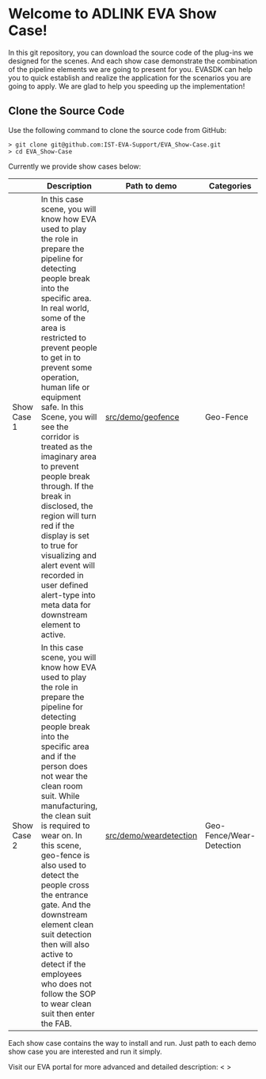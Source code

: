 # Welcome to ADLINK EVA Show Case!

In this git repository, you can download the source code of the plug-ins we designed for the scenes. And each show case demonstrate the combination of  the pipeline elements we are going to present for you. EVASDK can help you to quick establish and realize the application for the scenarios you are going to apply. We are glad to help you speeding up the implementation!

## Clone the Source Code

Use the following command to clone the source code from GitHub:

```
> git clone git@github.com:IST-EVA-Support/EVA_Show-Case.git
> cd EVA_Show-Case
```

Currently we provide show cases below:

|             | Description                                                  | Path to demo                                     | Categories               |
| ----------- | ------------------------------------------------------------ | ------------------------------------------------ | ------------------------ |
| Show Case 1 | In this case scene, you will know how EVA used to play the role in prepare the pipeline for detecting people break into the specific area. In real world, some of the area is restricted to prevent people to get in to prevent some operation, human life or equipment safe. In this Scene, you will see the corridor is treated as the imaginary area to prevent people break through. If the break in disclosed, the region will turn red if the display is set to true for visualizing and alert event will recorded in user defined alert-type into meta data for downstream element to active. | [src/demo/geofence](src/demo/geofence)           | Geo-Fence                |
| Show Case 2 | In this case scene, you will know how EVA used to play the role in prepare the pipeline for detecting people break into the specific area and if the person does not wear the clean room suit. While manufacturing, the clean suit is required to wear on. In this scene, geo-fence is also used to detect the people cross the entrance gate. And the downstream element clean suit detection then will also active to detect if the employees who does not follow the SOP to wear clean suit then enter the FAB. | [src/demo/weardetection](src/demo/weardetection) | Geo-Fence/Wear-Detection |

Each show case contains the way to install and run. Just path to each demo show case you are interested and run it simply. 

Visit our EVA portal for more advanced and detailed description: < >

